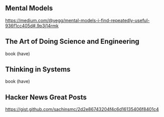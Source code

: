 

## Mental Models
https://medium.com/@yegg/mental-models-i-find-repeatedly-useful-936f1cc405d#.9p3j14rmk

## The Art of Doing Science and Engineering
book (have)

## Thinking in Systems
book (have)

## Hacker News Great Posts
https://gist.github.com/sachinsmc/2d2e86743204f4c6d16135406f8401c4